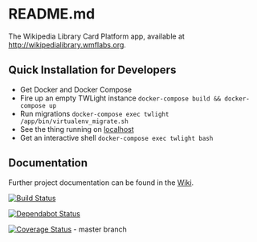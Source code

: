# README.md

The Wikipedia Library Card Platform app, available at http://wikipedialibrary.wmflabs.org.

## Quick Installation for Developers

- Get Docker and Docker Compose
- Fire up an empty TWLight instance `docker-compose build && docker-compose up`
- Run migrations `docker-compose exec twlight /app/bin/virtualenv_migrate.sh`
- See the thing running on [localhost](http://localhost/)
- Get an interactive shell `docker-compose exec twlight bash`

## Documentation

Further project documentation can be found in the [Wiki](https://github.com/WikipediaLibrary/TWLight/wiki).

[![Build Status](https://travis-ci.org/WikipediaLibrary/TWLight.svg?branch=master)](https://travis-ci.org/WikipediaLibrary/TWLight)

[![Dependabot Status](https://api.dependabot.com/badges/status?host=github&repo=WikipediaLibrary/TWLight)](https://dependabot.com)

[![Coverage Status](https://coveralls.io/repos/github/WikipediaLibrary/TWLight/badge.svg?branch=master)](https://coveralls.io/github/WikipediaLibrary/TWLight?branch=master) - master branch
